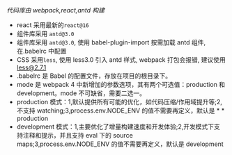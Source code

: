 _代码库由 webpack,react,antd 构建_

* react 采用最新的`react@16`
* 组件库采用 `antd@3.0`
* 组件库采用 `antd@3.0`, 使用 babel-plugin-import 按需加载 antd 组件, 在.babelrc 中配置
* CSS 采用`less`, 使用 less3.0 引入 antd 样式, webpack 打包会报错, 建议使用 less@2.7.1
* .babelrc 是 Babel 的配置文件，存放在项目的根目录下。
* mode 是 webpack 4 中新增加的参数选项，其有两个可选值：production 和 development。mode 不可缺省，需要二选一。
* production 模式：1,默认提供所有可能的优化，如代码压缩/作用域提升等;2,不支持 watching;3,process.env.NODE_ENV 的值不需要再定义，默认是 \* \* production
* development 模式：1,主要优化了增量构建速度和开发体验;2,开发模式下支持注释和提示，并且支持 eval 下的 source maps;3,process.env.NODE_ENV 的值不需要再定义，默认是 development
